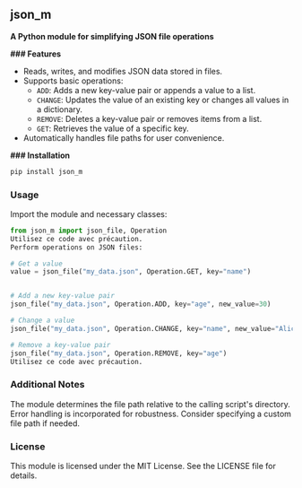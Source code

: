 
## json_m

**A Python module for simplifying JSON file operations**

**### Features**

* Reads, writes, and modifies JSON data stored in files.
* Supports basic operations:
    * `ADD`: Adds a new key-value pair or appends a value to a list.
    * `CHANGE`: Updates the value of an existing key or changes all values in a dictionary.
    * `REMOVE`: Deletes a key-value pair or removes items from a list.
    * `GET`: Retrieves the value of a specific key.
* Automatically handles file paths for user convenience.

**### Installation**
```bash
pip install json_m
```

### Usage

Import the module and necessary classes:

```python
from json_m import json_file, Operation
Utilisez ce code avec précaution.
Perform operations on JSON files:
```

```python
# Get a value
value = json_file("my_data.json", Operation.GET, key="name")


# Add a new key-value pair
json_file("my_data.json", Operation.ADD, key="age", new_value=30)

# Change a value
json_file("my_data.json", Operation.CHANGE, key="name", new_value="Alice")

# Remove a key-value pair
json_file("my_data.json", Operation.REMOVE, key="age")
Utilisez ce code avec précaution.
```

### Additional Notes

The module determines the file path relative to the calling script's directory.
Error handling is incorporated for robustness.
Consider specifying a custom file path if needed.

### License

This module is licensed under the MIT License. See the LICENSE file for details.
